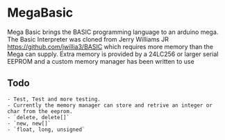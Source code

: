 # MegaBasic

Mega Basic brings the BASIC programming language to an arduino mega.
The Basic Interpreter was cloned from Jerry Williams JR https://github.com/jwillia3/BASIC
which requires more memory than the Mega can supply.
Extra memory is provided by a 24LC256 or larger serial EEPROM  and a custom memory manager has been written to use

## Todo

	- Test, Test and more testing.
	- Currently the memory manager can store and retrive an integer or char from the eeprom.
	- `delete, delete[]`
	- `new, new[]`
	- `float, long, unsigned`
